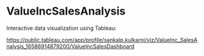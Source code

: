 # ValueIncSalesAnalysis

Interactive data visualization using Tableau:

https://public.tableau.com/app/profile/sankalp.kulkarni/viz/ValueInc_SalesAnalysis_16586914879200/ValueIncSalesDashboard
